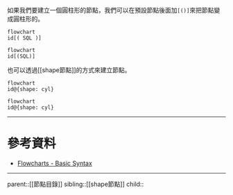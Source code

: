 如果我們要建立一個圓柱形的節點，我們可以在預設節點後面加`[()]`來把節點變成圓柱形的。
```Mermaid
flowchart
id[( SQL )]
```
```mermaid
flowchart
id[(SQL)]
```
也可以透過[[shape節點]]的方式來建立節點。
```Mermaid
flowchart
id@{shape: cyl}
```
```mermaid
flowchart
id@{shape: cyl}
```

- - -
# 參考資料
- [Flowcharts - Basic Syntax](https://mermaid.js.org/syntax/flowchart.html)
- - -
parent::[[節點目錄]]
sibling::[[shape節點]]
child::
